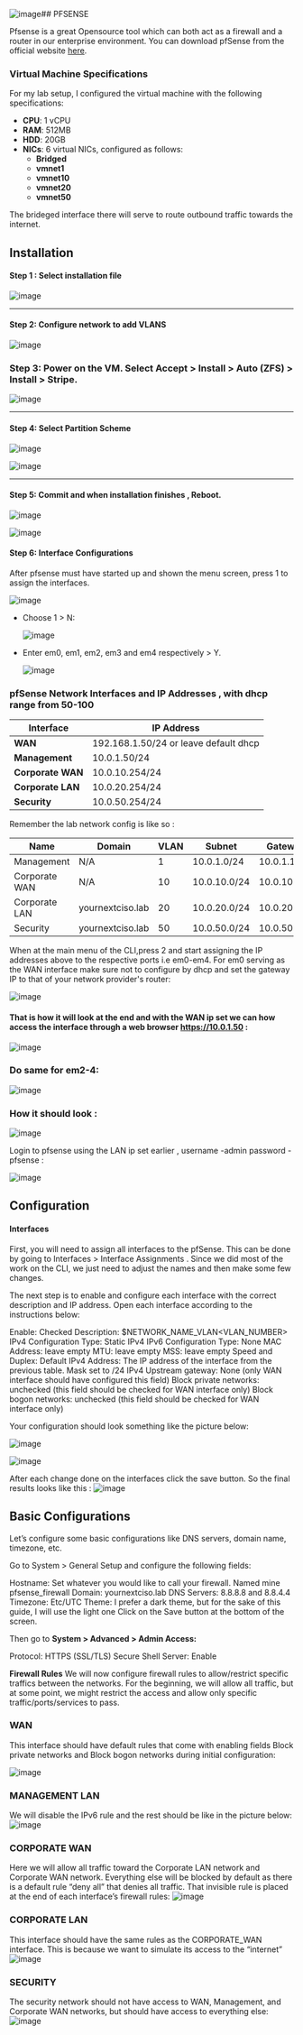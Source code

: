 ![image](https://github.com/user-attachments/assets/5380f4ad-3a4a-48e4-b259-989e017f4ddf)## PFSENSE

Pfsense is a great Opensource tool which can both act as a firewall and a router in our enterprise environment. You can download pfSense from the official website [here](https://www.pfsense.org/download/).

### Virtual Machine Specifications

For my lab setup, I configured the virtual machine with the following specifications:

- **CPU**: 1 vCPU
- **RAM**: 512MB
- **HDD**: 20GB
- **NICs**: 6 virtual NICs, configured as follows:
  - **Bridged**
  - **vmnet1**
  - **vmnet10**
  - **vmnet20**
  - **vmnet50**

The brideged interface there will serve to route outbound traffic towards the internet.

## Installation

#### Step 1 : Select installation file
![image](https://github.com/user-attachments/assets/8df55577-08a2-4c14-9e53-245e605d08f0)

--- 
#### Step 2: Configure network to add VLANS
![image](https://github.com/user-attachments/assets/89de045a-eb7b-4858-8134-910f79dd050c)

### Step 3: Power on the VM. Select Accept > Install > Auto (ZFS) > Install > Stripe.
![image](https://github.com/user-attachments/assets/12b943f5-d534-423a-b048-9617aa3384db)

---
#### Step 4: Select Partition Scheme
![image](https://github.com/user-attachments/assets/8e1b9257-966c-4427-a0dd-4118be7c1002)

![image](https://github.com/user-attachments/assets/81aa638c-4de6-4da6-9871-6cca04773e75)


--- 
#### Step 5: Commit and when installation finishes , Reboot.
![image](https://github.com/user-attachments/assets/c35b4e2b-fd4f-4bd4-b67d-cd58059997e2)


![image](https://github.com/user-attachments/assets/73a4d288-7871-4be9-ab18-bf0cac39a9cc)

#### Step 6: Interface Configurations 
After pfsense must have started up and shown the menu screen, press 1 to assign the interfaces.

![image](https://github.com/user-attachments/assets/d6712f34-c78d-4252-b567-16d8e4b6b639)

- Choose 1 > N:

  ![image](https://github.com/user-attachments/assets/733224ab-5bc0-4a95-9c9b-569d95d4e5d1)

- Enter em0, em1, em2, em3 and em4 respectively > Y.

  ![image](https://github.com/user-attachments/assets/0bd9af58-53f5-4392-8a25-7c054188e76f)


### pfSense Network Interfaces and IP Addresses , with dhcp range from 50-100


| **Interface**       | **IP Address**       |
|---------------------|----------------------|
| **WAN**             | 192.168.1.50/24   or leave default dhcp   |
| **Management**      | 10.0.1.50/24         |
| **Corporate WAN**   | 10.0.10.254/24       |
| **Corporate LAN**   | 10.0.20.254/24       |
| **Security**        | 10.0.50.254/24       |


Remember the lab network config is like so :

| Name          | Domain           | VLAN | Subnet       | Gateway     |
| ------------- | ---------------- | ---- | ------------ | ----------- |
| Management    | N/A              | 1    | 10.0.1.0/24  | 10.0.1.1    |
| Corporate WAN | N/A              | 10   | 10.0.10.0/24 | 10.0.10.254 |
| Corporate LAN | yournextciso.lab | 20   | 10.0.20.0/24 | 10.0.20.254 |
| Security      | yournextciso.lab | 50   | 10.0.50.0/24 | 10.0.50.254 |


When at the main menu of the CLI,press 2 and start assigning the IP addresses above to the respective ports i.e em0-em4. For em0 serving as the WAN interface make sure not to configure by dhcp and set the gateway IP to that of your network provider's router:

![image](https://github.com/user-attachments/assets/c7e3c17e-96a8-4877-b1eb-64cc490067d2)



#### That is how it will look at the end and with the WAN ip set we can how access the interface through a web browser  https://10.0.1.50 :

![image](https://github.com/user-attachments/assets/fda25662-e004-4416-9b3d-d36588cd24ee)


### Do same for em2-4: 

![image](https://github.com/user-attachments/assets/ab20948f-5050-4578-8fbd-7922bea4ca9a)


### How it should look :


![image](https://github.com/user-attachments/assets/3110590e-8ff2-4f40-be81-9640421aeee4)


Login to pfsense using the LAN ip set earlier , username -admin password -pfsense :

![image](https://github.com/user-attachments/assets/6f988171-bbee-4642-8562-774b57500da4)



## Configuration 
  #### Interfaces
First, you will need to assign all interfaces to the pfSense. This can be done by going to Interfaces > Interface Assignments . Since we did most of the work on the CLI, we just need to adjust the names and then make some few changes. 

The next step is to enable and configure each interface with the correct description and IP address. Open each interface according to the instructions below:

Enable: Checked
Description: $NETWORK_NAME_VLAN<VLAN_NUMBER>
IPv4 Configuration Type: Static IPv4
IPv6 Configuration Type: None
MAC Address: leave empty
MTU: leave empty
MSS: leave empty
Speed and Duplex: Default
IPv4 Address: The IP address of the interface from the previous table. Mask set to /24
IPv4 Upstream gateway: None (only WAN interface should have configured this field)
Block private networks: unchecked (this field should be checked for WAN interface only)
Block bogon networks: unchecked (this field should be checked for WAN interface only)


Your configuration should look something like the picture below:


![image](https://github.com/user-attachments/assets/68e73a8b-187e-4abb-83cc-32bcb66bfc8f)


![image](https://github.com/user-attachments/assets/596b04aa-59c2-4cb2-a8b1-44ceeb1fe68c)


After each change done on the interfaces click the save button. So the final results looks like this :
![image](https://github.com/user-attachments/assets/1b615140-d8d1-44a4-a39d-1856ad925bfe)

## Basic Configurations
Let’s configure some basic configurations like DNS servers, domain name, timezone, etc.

Go to System > General Setup and configure the following fields:

Hostname: Set whatever you would like to call your firewall. Named mine pfsense_firewall
Domain: yournextciso.lab
DNS Servers:  8.8.8.8 and 8.8.4.4
Timezone: Etc/UTC
Theme: I prefer a dark theme, but for the sake of this guide, I will use the light one
Click on the Save button at the bottom of the screen.

Then go to **System > Advanced > Admin Access:**

Protocol: HTTPS (SSL/TLS)
Secure Shell Server: Enable

**Firewall Rules**
We will now configure firewall rules to allow/restrict specific traffics between the networks. For the beginning, we will allow all traffic, but at some point, we might restrict the access and allow only specific traffic/ports/services to pass.

### **WAN**
This interface should have default rules that come with enabling fields Block private networks and Block bogon networks during initial configuration:

![image](https://github.com/user-attachments/assets/1ff15565-b70f-4a89-ac97-49ebf5e0fb52)


### MANAGEMENT LAN
 We will disable the IPv6 rule and the rest should be like in the picture below:
 ![image](https://github.com/user-attachments/assets/f7f5d2b6-6cb4-4cf4-9ca6-41f91d7b3501)


### CORPORATE WAN
Here we will allow all traffic toward the Corporate LAN network and Corporate WAN network. Everything else will be blocked by default as there is a default rule “deny all” that denies all traffic. That invisible rule is placed at the end of each interface’s firewall rules:
![image](https://github.com/user-attachments/assets/261d0bd2-d152-4dcc-8115-139576ffebf9)

### CORPORATE LAN

This interface should have the same rules as the CORPORATE_WAN interface. This is because we want to simulate its access to the “internet”
![image](https://github.com/user-attachments/assets/feb85f0f-91ea-4dd2-857f-dff1ec0d7ceb)

### SECURITY
The security network should not have access to WAN, Management, and Corporate WAN networks, but should have access to everything else:
![image](https://github.com/user-attachments/assets/274df3bf-7c56-4269-b7f1-10802503e265)



